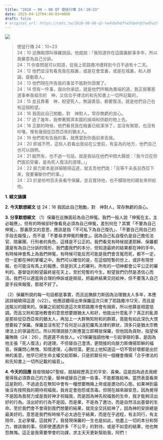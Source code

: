 ```yaml
---
title: "2018 – 08 – 08 QT 使徒行傳 24：10~23"
date: 2025-04-12T04:49:03+0800
draft: false
# original_url: https://cmtc.tw/2018-08-08-qt-%e4%bd%bf%e5%be%92%e8%a1%8c%e5%82%b3-24%ef%bc%9a1023
---
```


![](/images/qt.jpg)
> 使徒行傳 24：10\~23  
> 24：10 巡撫點頭叫保羅說話。他就說：「我知道你在這國裏斷事多年，所以我樂意為自己分訴。  
> 24：11 你查問就可以知道，從我上耶路撒冷禮拜到今日不過有十二天。  
> 24：12 他們並沒有看見我在殿裏，或是在會堂裏，或是在城裏，和人辯論，聳動眾人。  
> 24：13 他們現在所告我的事並不能對你證實了。  
> 24：14 但有一件事，我向你承認，就是他們所稱為異端的道，我正按著那道事奉我祖宗的　神，又信合乎律法的和先知書上一切所記載的，  
> 24：15 並且靠著　神，盼望死人，無論善惡，都要復活，就是他們自己也有這個盼望。  
> 24：16 我因此自己勉勵，對　神對人，常存無虧的良心。  
> 24：17 過了幾年，我帶著賙濟本國的捐項和供獻的物上去。  
> 24：18 正獻的時候，他們看見我在殿裏已經潔淨了，並沒有聚眾，也沒有吵嚷，惟有幾個從亞西亞來的猶太人。  
> 24：19 他們若有告我的事，就應當到你面前來告我。  
> 24：20 即或不然，這些人若看出我站在公會前，有妄為的地方，他們自己也可以說明。  
> 24：21 縱然有，也不過一句話，就是我站在他們中間大聲說：『我今日在你們面前受審，是為死人復活的道理。』」  
> 24：22 腓力斯本是詳細曉得這道，就支吾他們說：「且等千夫長呂西亞下來，我要審斷你們的事。」  
> 24：23 於是吩咐百夫長看守保羅，並且寬待他，也不攔阻他的親友來供給他。

**1. 經文誦讀**

**2.  今天默想經文**
徒 24：16 我因此自己勉勵，對　神對人，常存無虧的良心。

**3. 分享默想經文**
（1）保羅在巡撫面前為自己伸冤。我們一般人說「伸冤在主，主必報應」，但有的時候卻好像看見必須為自己伸冤，差別何在？其實「不要為自己伸冤」，那裏原文的意思，應該是指「不可私下為自己復仇」、「不要自己用自己的手段去報復」，而不是「不要尋求伸冤的機會」。因為自己私自復仇是自己擔任法官、陪審團、行刑者的角色，這樣是不公正的。我們看見有時候就連耶穌、保羅都還是有為自己分訴的情形，我們盡我們的本分，但知道最終的結果都在神的手中，有時候神會馬上為我們伸冤，有時候可能反而可能是我們會含冤而死，都不一定，但一定都在神的掌權之中。我們可以確信的是，在這個短暫的世上，或許有現世報，也可能沒有馬上的報應，但是到天上的審判，所有的一切神都會公平公正的審判的。基督徒的盼望最終是在天上，至於短暫的今生，盼望我們仍然是憑信心而活。我們可以適當與合理的伸訴或是辯屈，把最終結果交託給神，但不要落入自己耍手段來報復，那就不好了。

（2）保羅所說的每一句話都是事實，而且巡撫腓力斯因為治理猶太人多年，本應該詳細曉得這道（v22）。他應該聽得出來保羅這次只來了耶路撒冷12天，而且是送賑災的錢來的。保羅之前就知道這次來耶路撒冷會有捆索，所以他算是相當低調，而且又附和當地教會的意思想要跟猶太人和好，他能出什麼亂子？真正的亂源是那些從亞西亞來的猶太人，再加上一大群無知附和的群眾，竟能有如此深仇大恨想要殺了保羅。保羅並沒有犯了任何足以違犯羅馬法律的罪狀，頂多只是猶太宗教律法上的爭論而已。所以照理說腓力斯應當立即釋放保羅，但他因為貪財，指望保羅賄賂（24：26），而遲遲不肯放人。v21保羅強調他唯一引起爭辯的事，是因為他主張「死人復活」的道理，不但替自己澄清，更間接的向腓力斯傳揚耶穌的福音。保羅問心無愧、知情達理，心胸坦蕩。更加上他知道這一切不管好壞都是出於神的美意，他早已把生命主權交給耶穌，只是抓緊任何一個機會傳揚「合乎律法的和先知書上一切所記載的福音」。

**4. 今天的回應**
我發現越QT聖經，就越經歷真正的平安、喜樂。這是因為過去我總覺得我必須靠自己的力量，替神或替自己做一些事，不能都推給神。當然表面看來這是對的，不過過去在無知中會有一種想要賄賂上帝或是邀功的心態。如果神到最後沒有按照我的期待祝福我，我肯定會抱怨或苦毒。但現在越來越安息，因為覺得不是因為我努力或是我好神才祝福我，而是因為神先祝福我的生命，我才能夠活出好的行為。活出好的行為不是因，而是果，不是為了邀功，而是自然活出基督的生命。至於我們會不會得到我們想要的結果，就完全交託給神了，因為神的安排總是最美好的。意思是我們有時候不必太過在乎結果，而是在乎過程，有主同行，有主陪伴，主必掌權，這就夠了。我發現保羅的一生也是如此，他盡上一切的本分和努力，做該做的事，但即使遭遇許多「不公平」的對待，或是不如意的結果，他也無怨無悔。這正是我需要學會的功課，求主天天更新幫助我，阿們！
